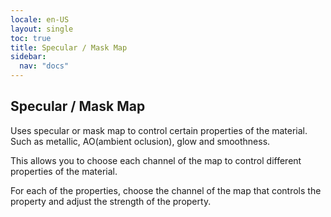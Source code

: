```yaml
---
locale: en-US
layout: single
toc: true
title: Specular / Mask Map
sidebar:
  nav: "docs"
---
```


## Specular / Mask Map
Uses specular or mask map to control certain properties of the material. Such as metallic, AO(ambient oclusion), glow and smoothness.

This allows you to choose each channel of the map to control different properties of the material.

For each of the properties, choose the channel of the map that controls the property and adjust the strength of the property.